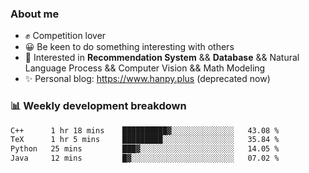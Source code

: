 ### About me

- ✊ Competition lover
- 😀 Be keen to do something interesting with others
- 🎈 Interested in **Recommendation System** && **Database** && Natural Language Process && Computer Vision && Math Modeling
- ✨ Personal blog: https://www.hanpy.plus (deprecated now)


### 📊 Weekly development breakdown
<!--START_SECTION:waka-->

```txt
C++      1 hr 18 mins    ██████████▓░░░░░░░░░░░░░░   43.08 %
TeX      1 hr 5 mins     █████████░░░░░░░░░░░░░░░░   35.84 %
Python   25 mins         ███▓░░░░░░░░░░░░░░░░░░░░░   14.05 %
Java     12 mins         █▓░░░░░░░░░░░░░░░░░░░░░░░   07.02 %
```

<!--END_SECTION:waka-->
